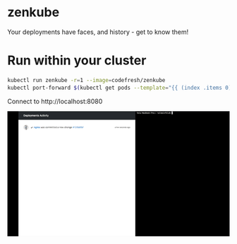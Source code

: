 # zenkube
Your deployments have faces, and history - get to know them!

# Run within your cluster
```bash
kubectl run zenkube -r=1 --image=codefresh/zenkube
kubectl port-forward $(kubectl get pods --template="{{ (index .items 0).metadata.name }}" --selector=run=zenkube) 8080:8080
```

Connect to http://localhost:8080

![Demo Animation](https://raw.githubusercontent.com/codefresh-io/zenkube/master/docs/zenkube.gif)